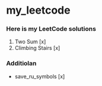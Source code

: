 # my_leetcode
### Here is my LeetCode solutions
1.  Two Sum [x]
70. Climbing Stairs [x]


### Additiolan
- save_ru_symbols [x]
